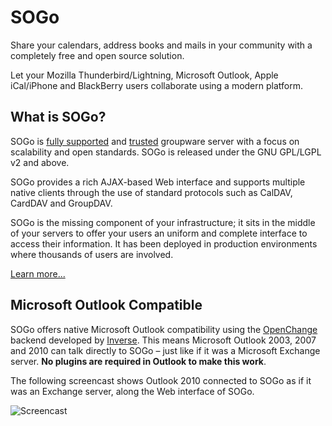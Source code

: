 SOGo
====

Share your calendars, address books and mails in your community with a completely free and open source solution.

Let your Mozilla Thunderbird/Lightning, Microsoft Outlook, Apple iCal/iPhone and BlackBerry users collaborate using a modern platform.

## What is SOGo?

SOGo is [fully supported](http://www.sogo.nu/support/commercial_support.html) and [trusted](http://www.sogo.nu/tour/testimonials.html) groupware server with a focus on scalability and open standards. SOGo is released under the GNU GPL/LGPL v2 and above.

SOGo provides a rich AJAX-based Web interface and supports multiple native clients through the use of standard protocols such as CalDAV, CardDAV and GroupDAV.

SOGo is the missing component of your infrastructure; it sits in the middle of your servers to offer your users an uniform and complete interface to access their information. It has been deployed in production environments where thousands of users are involved.

[Learn more...](http://www.sogo.nu/about/overview.html)

## Microsoft Outlook Compatible

SOGo offers native Microsoft Outlook compatibility using the [OpenChange](http://www.openchange.org/) backend developed by [Inverse](http://www.inverse.ca/). This means Microsoft Outlook 2003, 2007 and 2010 can talk directly to SOGo &ndash; just like if it was a Microsoft Exchange server. **No plugins are required in Outlook to make this work**.

The following screencast shows Outlook 2010 connected to SOGo as if it was an Exchange server, along the Web interface of SOGo.

![Screencast](http://youtu.be/1hcBSB4Kxww)
